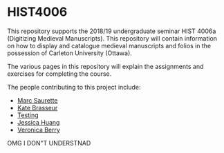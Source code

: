 # HIST4006
This repository supports the 2018/19 undergraduate seminar HIST 4006a (Digitizing Medieval Manuscripts). This repository will contain information on how to display and catalogue medieval manuscripts and folios in the possession of Carleton University (Ottawa).

The various pages in this repository will explain the assignments and exercises for completing the course.

The people contributing to this project include:

- [Marc Saurette](https://github.com/MarcSaurette)
- [Kate Brasseur](https://github.com/kateBrasseur)
- [Testing](https://github.com/TestingTess)
- [Jessica Huang](https://github.com/jessicahuang3)
- [Veronica Berry](https://github.com/VeronicaB97)

OMG I DON"T UNDERSTNAD
